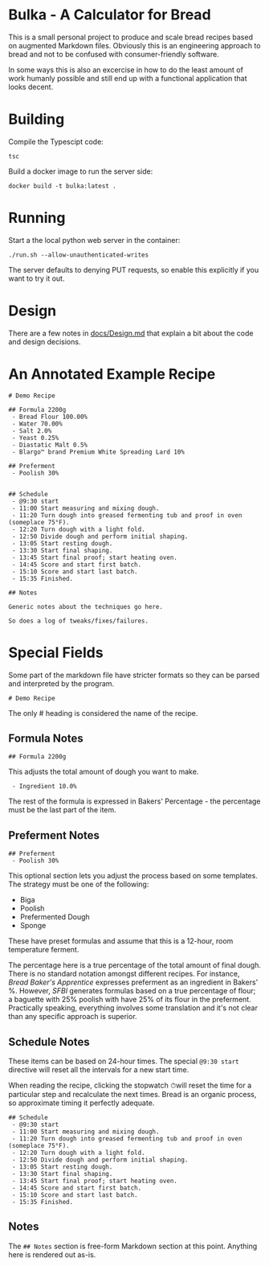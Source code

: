 # Bulka - A Calculator for Bread

This is a small personal project to produce and scale bread recipes based on augmented Markdown files. Obviously this is an engineering approach to bread and not to be confused with consumer-friendly software.

In some ways this is also an excercise in how to do the least amount of work humanly possible and still end up with a functional application that looks decent.

# Building

Compile the Typescipt code:
```
tsc
```

Build a docker image to run the server side:
```
docker build -t bulka:latest .
```

# Running

Start a the local python web server in the container:
```
./run.sh --allow-unauthenticated-writes
```

The server defaults to denying PUT requests, so enable this explicitly if you want to try it out.

# Design

There are a few notes in [docs/Design.md]() that explain a bit about the code and design decisions.

# An Annotated Example Recipe

```
# Demo Recipe

## Formula 2200g
 - Bread Flour 100.00%
 - Water 70.00%
 - Salt 2.0%
 - Yeast 0.25%
 - Diastatic Malt 0.5%
 - Blargo™ brand Premium White Spreading Lard 10%

## Preferment
 - Poolish 30%


## Schedule
 - @9:30 start
 - 11:00 Start measuring and mixing dough.
 - 11:20 Turn dough into greased fermenting tub and proof in oven (someplace 75°F).
 - 12:20 Turn dough with a light fold.
 - 12:50 Divide dough and perform initial shaping.
 - 13:05 Start resting dough.
 - 13:30 Start final shaping.
 - 13:45 Start final proof; start heating oven.
 - 14:45 Score and start first batch.
 - 15:10 Score and start last batch.
 - 15:35 Finished.

## Notes

Generic notes about the techniques go here.

So does a log of tweaks/fixes/failures.

```

# Special Fields

Some part of the markdown file have stricter formats so they can be parsed and interpreted by the program.

```
# Demo Recipe
```

The only # heading is considered the name of the recipe.

## Formula Notes
```
## Formula 2200g
```

This adjusts the total amount of dough you want to make.

```
 - Ingredient 10.0%
```
The rest of the formula is expressed in Bakers' Percentage - the percentage must be the last part of the item.

## Preferment Notes

```
## Preferment
 - Poolish 30%
```

This optional section lets you adjust the process based on some templates. The strategy must be one of the following:
 * Biga
 * Poolish
 * Prefermented Dough
 * Sponge

These have preset formulas and assume that this is a 12-hour, room temperature ferment.

The percentage here is a true percentage of the total amount of final dough. There is no standard notation amongst different recipes. For instance, *Bread Baker's Apprentice* expresses preferment as an ingredient in Bakers' %. However, *SFBI* generates formulas based on a true percentage of flour; a baguette with 25% poolish with have 25% of its flour in the preferment. Practically speaking, everything involves some translation and it's not clear than any specific approach is superior.

## Schedule Notes

These items can be based on 24-hour times. The special `@9:30 start` directive will reset all the intervals for a new start time.

When reading the recipe, clicking the stopwatch ⏱will reset the time for a particular step and recalculate the next times. Bread is an organic process, so approximate timing it perfectly adequate.

```
## Schedule
 - @9:30 start
 - 11:00 Start measuring and mixing dough.
 - 11:20 Turn dough into greased fermenting tub and proof in oven (someplace 75°F).
 - 12:20 Turn dough with a light fold.
 - 12:50 Divide dough and perform initial shaping.
 - 13:05 Start resting dough.
 - 13:30 Start final shaping.
 - 13:45 Start final proof; start heating oven.
 - 14:45 Score and start first batch.
 - 15:10 Score and start last batch.
 - 15:35 Finished.
```

## Notes

The `## Notes` section is free-form Markdown section at this point. Anything here is rendered out as-is.


